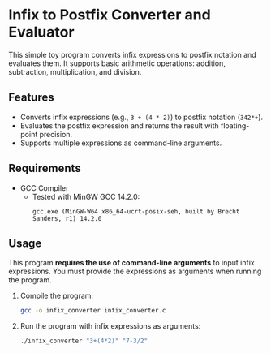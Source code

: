 # Infix to Postfix Converter and Evaluator

This simple toy program converts infix expressions to postfix notation and evaluates them. It supports basic arithmetic operations: addition, subtraction, multiplication, and division.

## Features
- Converts infix expressions (e.g., `3 + (4 * 2)`) to postfix notation (`342*+`).
- Evaluates the postfix expression and returns the result with floating-point precision.
- Supports multiple expressions as command-line arguments.

## Requirements
- GCC Compiler
  - Tested with MinGW GCC 14.2.0:
    ```
    gcc.exe (MinGW-W64 x86_64-ucrt-posix-seh, built by Brecht Sanders, r1) 14.2.0
    ```

## Usage
This program **requires the use of command-line arguments** to input infix expressions. You must provide the expressions as arguments when running the program.

1. Compile the program:
   ```bash
   gcc -o infix_converter infix_converter.c
2. Run the program with infix expressions as arguments:
   ```bash
   ./infix_converter "3+(4*2)" "7-3/2"
